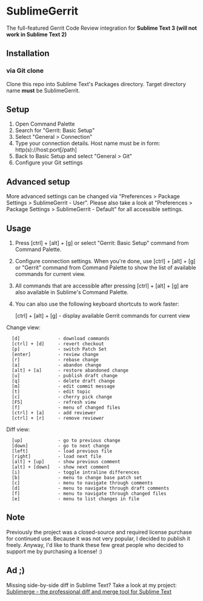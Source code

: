 # SublimeGerrit
The full-featured Gerrit Code Review integration for **Sublime Text 3 (will not work in Sublime Text 2)**


## Installation
### via Git clone
Clone this repo into Sublime Text's Packages directory. Target directory name **must** be SublimeGerrit.


## Setup
1. Open Command Palette
2. Search for "Gerrit: Basic Setup"
3. Select "General > Connection"
4. Type your connection details. Host name must be in form: http(s)://host:port[/path]
5. Back to Basic Setup and select "General > Git"
6. Configure your Git settings


## Advanced setup
More advanced settings can be changed via "Preferences > Package Settings > SublimeGerrit - User". Please also take a look at "Preferences > Package Settings > SublimeGerrit - Default" for all accessible settings.


## Usage

1. Press [ctrl] + [alt] + [g] or select "Gerrit: Basic Setup" command from Command Palette.
2. Configure connection settings.
   When you're done, use [ctrl] + [alt] + [g] or "Gerrit" command from Command Palette to show
   the list of available commands for current view.

3. All commands that are accessible after pressing [ctrl] + [alt] + [g] are also available
   in Sublime's Command Palette.

4. You can also use the following keyboard shortcuts to work faster:

      [ctrl] + [alt] + [g] - display available Gerrit commands for current view

  Change view:
  
      [d]              - download commands 
      [ctrl] + [d]     - revert checkout 
      [p]              - switch Patch Set 
      [enter]          - review change 
      [r]              - rebase change 
      [a]              - abandon change 
      [alt] + [a]      - restore abandoned change 
      [u]              - publish draft change 
      [q]              - delete draft change 
      [m]              - edit commit message 
      [t]              - edit topic 
      [c]              - cherry pick change 
      [F5]             - refresh view 
      [f]              - menu of changed files 
      [ctrl] + [a]     - add reviewer 
      [ctrl] + [r]     - remove reviewer 


  Diff view:
  
      [up]             - go to previous change 
      [down]           - go to next change 
      [left]           - load previous file 
      [right]          - load next file 
      [alt] + [up]     - show previous comment 
      [alt] + [down]   - show next comment 
      [i]              - toggle intraline differences 
      [b]              - menu to change base patch set 
      [c]              - menu to navigate through comments 
      [d]              - menu to navigate through draft comments 
      [f]              - menu to navigate through changed files 
      [e]              - menu to list changes in file 


## Note
Previously the project was a closed-source and required license purchase for continued use. Because it was not very popular, I decided to publish it freely. Anyway, I'd like to thank these few great people who decided to support me by purchasing a license! :)


## Ad ;)
Missing side-by-side diff in Sublime Text? Take a look at my project: [Sublimerge - the professional diff and merge tool for Sublime Text](http://www.sublimerge.com)

